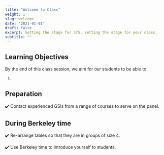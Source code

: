 ```yaml
---
title: "Welcome to Class"
weight: 1
slug: welcome
date: "2021-01-01"
draft: false
excerpt: Setting the stage for 375, setting the stage for your class.
subtitle: ""
---
```


## Learning Objectives

By the end of this class session, we aim for our students to be able to

1. 


## Preparation

:heavy_check_mark: Contact experienced GSIs from a range of courses to serve on the panel.



## During Berkeley time

:heavy_check_mark: Re-arrange tables so that they are in groups of size 4.

:heavy_check_mark: Use Berkeley time to introduce yourself to students.